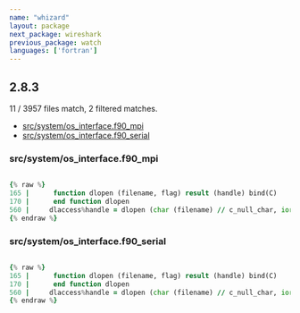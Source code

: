 ```yaml
---
name: "whizard"
layout: package
next_package: wireshark
previous_package: watch
languages: ['fortran']
---
```

## 2.8.3
11 / 3957 files match, 2 filtered matches.

 - [src/system/os_interface.f90_mpi](#srcsystemos_interfacef90_mpi)
 - [src/system/os_interface.f90_serial](#srcsystemos_interfacef90_serial)

### src/system/os_interface.f90_mpi

```fortran

{% raw %}
165 |      function dlopen (filename, flag) result (handle) bind(C)
170 |      end function dlopen
560 |     dlaccess%handle = dlopen (char (filename) // c_null_char, ior ( &
{% endraw %}

```
### src/system/os_interface.f90_serial

```fortran

{% raw %}
165 |      function dlopen (filename, flag) result (handle) bind(C)
170 |      end function dlopen
560 |     dlaccess%handle = dlopen (char (filename) // c_null_char, ior ( &
{% endraw %}

```